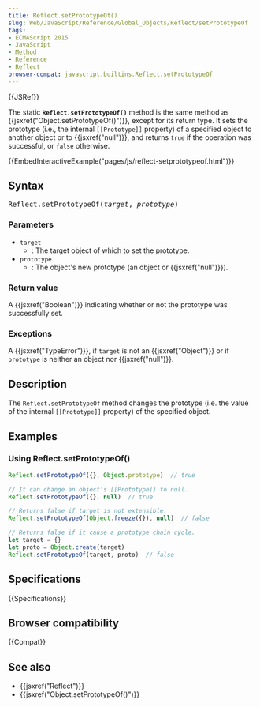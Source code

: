 ```yaml
---
title: Reflect.setPrototypeOf()
slug: Web/JavaScript/Reference/Global_Objects/Reflect/setPrototypeOf
tags:
- ECMAScript 2015
- JavaScript
- Method
- Reference
- Reflect
browser-compat: javascript.builtins.Reflect.setPrototypeOf
---
```

{{JSRef}}

The static **`Reflect.setPrototypeOf()`** method is the same method as
{{jsxref("Object.setPrototypeOf()")}}, except for its return type. It
sets the prototype (i.e., the internal `[[Prototype]]` property) of a specified
object to another object or to {{jsxref("null")}}, and returns `true` if
the operation was successful, or `false` otherwise.

{{EmbedInteractiveExample("pages/js/reflect-setprototypeof.html")}}

## Syntax

<pre class="brush: js">
Reflect.setPrototypeOf(<var>target</var>, <var>prototype</var>)
</pre>

### Parameters

- `target`
  - : The target object of which to set the prototype.
- `prototype`
  - : The object's new prototype (an object or {{jsxref("null")}}).

### Return value

A {{jsxref("Boolean")}} indicating whether or not the prototype was
successfully set.

### Exceptions

A {{jsxref("TypeError")}}, if `target` is not an
{{jsxref("Object")}} or if `prototype` is neither an object nor
{{jsxref("null")}}.

## Description

The `Reflect.setPrototypeOf` method changes the prototype (i.e. the value of the
internal `[[Prototype]]` property) of the specified object.

## Examples

### Using Reflect.setPrototypeOf()

```js
Reflect.setPrototypeOf({}, Object.prototype)  // true

// It can change an object's [[Prototype]] to null.
Reflect.setPrototypeOf({}, null)  // true

// Returns false if target is not extensible.
Reflect.setPrototypeOf(Object.freeze({}), null)  // false

// Returns false if it cause a prototype chain cycle.
let target = {}
let proto = Object.create(target)
Reflect.setPrototypeOf(target, proto)  // false
```

## Specifications

{{Specifications}}

## Browser compatibility

{{Compat}}

## See also

- {{jsxref("Reflect")}}
- {{jsxref("Object.setPrototypeOf()")}}

